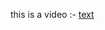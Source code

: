 this is a video :- [text](https://drive.google.com/file/d/15eApv3DU0eAGkPexp4B_DrjzlfyYN7nX/view?usp=sharing)
